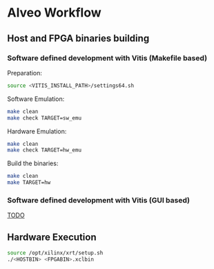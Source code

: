 # Alveo Workflow

## Host and FPGA binaries building

### Software defined development with Vitis (Makefile based)

Preparation:
```bash
source <VITIS_INSTALL_PATH>/settings64.sh
```

Software Emulation:
```bash
make clean
make check TARGET=sw_emu
```

Hardware Emulation:
```bash
make clean
make check TARGET=hw_emu
```

Build the binaries:
```bash
make clean
make TARGET=hw
```

### Software defined development with Vitis (GUI based)

[TODO](https://github.com/Xilinx/SDAccel-Tutorials/blob/master/docs/aws-getting-started/CPP/STEP2.md)

## Hardware Execution

```bash
source /opt/xilinx/xrt/setup.sh
./<HOSTBIN> <FPGABIN>.xclbin
```
